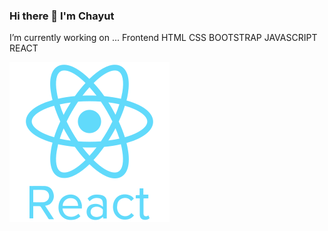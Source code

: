 ### Hi there 👋 I'm Chayut

I’m currently working on ...
Frontend 
HTML CSS BOOTSTRAP JAVASCRIPT REACT
<div>
  <img src="https://github.com/devicons/devicon/blob/master/icons/react/react-original-wordmark.svg">
  </div>


<!--
**chayut27/chayut27** is a ✨ _special_ ✨ repository because its `README.md` (this file) appears on your GitHub profile.

Here are some ideas to get you started:

- 🔭 I’m currently working on ...
- 🌱 I’m currently learning ...
- 👯 I’m looking to collaborate on ...
- 🤔 I’m looking for help with ...
- 💬 Ask me about ...
- 📫 How to reach me: ...
- 😄 Pronouns: ...
- ⚡ Fun fact: ...
-->

